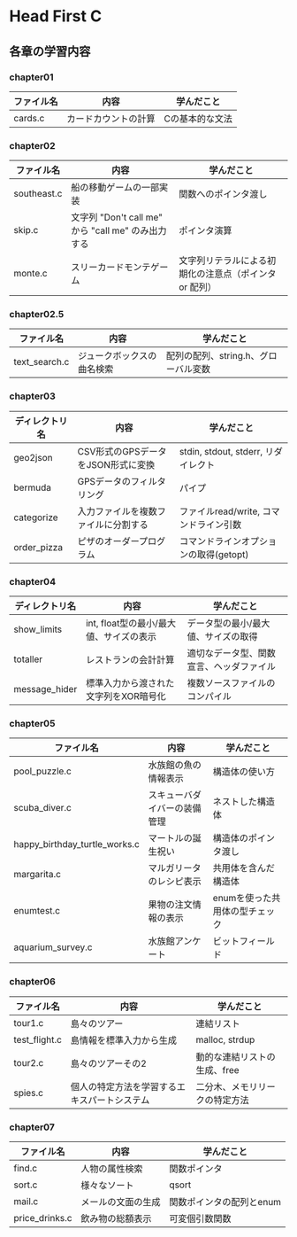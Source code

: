 # Head First C

## 各章の学習内容

### chapter01

|ファイル名|内容|学んだこと|
|--|--|--|
|cards.c|カードカウントの計算|Cの基本的な文法|

### chapter02

|ファイル名|内容|学んだこと|
|--|--|--|
|southeast.c|船の移動ゲームの一部実装|関数へのポインタ渡し|
|skip.c|文字列 "Don't call me" から "call me" のみ出力する|ポインタ演算|
|monte.c|スリーカードモンテゲーム|文字列リテラルによる初期化の注意点（ポインタ or 配列）|

### chapter02.5

|ファイル名|内容|学んだこと|
|--|--|--|
|text_search.c|ジュークボックスの曲名検索|配列の配列、string.h、グローバル変数|

### chapter03

|ディレクトリ名|内容|学んだこと|
|--|--|--|
|geo2json|CSV形式のGPSデータをJSON形式に変換|stdin, stdout, stderr, リダイレクト|
|bermuda|GPSデータのフィルタリング|パイプ|
|categorize|入力ファイルを複数ファイルに分割する|ファイルread/write, コマンドライン引数|
|order_pizza|ピザのオーダープログラム|コマンドラインオプションの取得(getopt)|

### chapter04

|ディレクトリ名|内容|学んだこと|
|--|--|--|
|show_limits|int, float型の最小/最大値、サイズの表示|データ型の最小/最大値、サイズの取得|
|totaller|レストランの会計計算|適切なデータ型、関数宣言、ヘッダファイル|
|message_hider|標準入力から渡された文字列をXOR暗号化|複数ソースファイルのコンパイル|

### chapter05

|ファイル名|内容|学んだこと|
|--|--|--|
|pool_puzzle.c|水族館の魚の情報表示|構造体の使い方|
|scuba_diver.c|スキューバダイバーの装備管理|ネストした構造体|
|happy_birthday_turtle_works.c|マートルの誕生祝い|構造体のポインタ渡し|
|margarita.c|マルガリータのレシピ表示|共用体を含んだ構造体|
|enumtest.c|果物の注文情報の表示|enumを使った共用体の型チェック|
|aquarium_survey.c|水族館アンケート|ビットフィールド|

### chapter06

|ファイル名|内容|学んだこと|
|--|--|--|
|tour1.c|島々のツアー|連結リスト|
|test_flight.c|島情報を標準入力から生成|malloc, strdup|
|tour2.c|島々のツアーその2|動的な連結リストの生成、free|
|spies.c|個人の特定方法を学習するエキスパートシステム|二分木、メモリリークの特定方法|

### chapter07

|ファイル名|内容|学んだこと|
|--|--|--|
|find.c|人物の属性検索|関数ポインタ|
|sort.c|様々なソート|qsort|
|mail.c|メールの文面の生成|関数ポインタの配列とenum|
|price_drinks.c|飲み物の総額表示|可変個引数関数|
